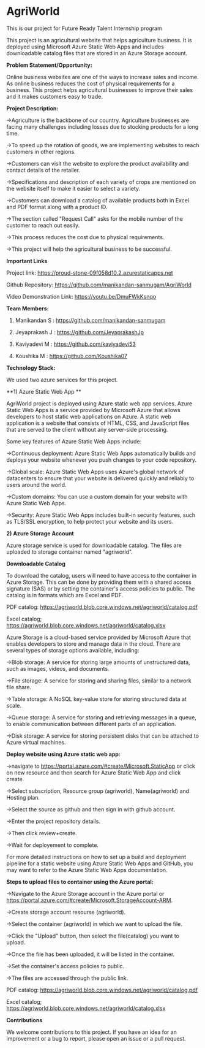 # AgriWorld
This is our project for Future Ready Talent Internship program

This project is an agricultural website that helps agriculture business. It is deployed using Microsoft Azure Static Web Apps and includes downloadable catalog files that are stored in an Azure Storage account.

**Problem Statement/Opportunity:**

Online business websites are one of the ways to increase sales and income. As online business reduces the cost of physical requirements for a business. This project helps agricultural businesses to improve their sales and it makes customers easy to trade.

**Project Description:**

->Agriculture is the backbone of our country. Agriculture businesses are facing many challenges including losses due to stocking  products for a long time. 

->To speed up the rotation of goods, we are implementing websites to reach customers in other regions. 

->Customers can visit the website to explore the product availability and contact details of the retailer. 

->Specifications and description of each variety of crops are mentioned on the website itself to make it easier to select a variety.

->Customers can download a catalog of available products both in Excel and PDF format along with a product ID. 

->The section called "Request Call" asks for the mobile number of the customer to reach out easily. 

->This process reduces the cost due to physical requirements. 

->This project will help the agricultural business to be successful.

**Important Links**

Project link: https://proud-stone-09f058d10.2.azurestaticapps.net

Github Repository: https://github.com/manikandan-sanmugam/AgriWorld

Video Demonstration Link: https://youtu.be/DmuFWkKsnqo


**Team Members:**

1) Manikandan S : https://github.com/manikandan-sanmugam

2) Jeyaprakash J : https://github.com/JeyaprakashJp

3) Kaviyadevi M : https://github.com/kaviyadevi53

4) Koushika M : https://github.com/Koushika07


**Technology Stack:**

We used two azure services for this project.

**1) Azure Static Web App **
     
AgriWorld project is deployed using Azure static web app services. Azure Static Web Apps is a service provided by Microsoft Azure that allows developers to host static web applications on Azure. A static web application is a website that consists of HTML, CSS, and JavaScript files that are served to the client without any server-side processing.

Some key features of Azure Static Web Apps include:

->Continuous deployment: Azure Static Web Apps automatically builds and deploys your website whenever you push changes to your code repository.

->Global scale: Azure Static Web Apps uses Azure's global network of datacenters to ensure that your website is delivered quickly and reliably to users around the world.

->Custom domains: You can use a custom domain for your website with Azure Static Web Apps.

->Security: Azure Static Web Apps includes built-in security features, such as TLS/SSL encryption, to help protect your website and its users.

**2) Azure Storage Account**

Azure storage service is used for downloadable catalog. The files are uploaded to storage container named "agriworld".

**Downloadable Catalog**

To download the catalog, users will need to have access to the container in Azure Storage. This can be done by providing them with a shared access signature (SAS) or by setting the container's access policies to public. The catalog is in formats which are Excel and PDF.


PDF catalog: https://agriworld.blob.core.windows.net/agriworld/catalog.pdf

Excel catalog; https://agriworld.blob.core.windows.net/agriworld/catalog.xlsx


Azure Storage is a cloud-based service provided by Microsoft Azure that enables developers to store and manage data in the cloud. There are several types of storage options available, including:

->Blob storage: A service for storing large amounts of unstructured data, such as images, videos, and documents.

->File storage: A service for storing and sharing files, similar to a network file share.

->Table storage: A NoSQL key-value store for storing structured data at scale.

->Queue storage: A service for storing and retrieving messages in a queue, to enable communication between different parts of an application.

->Disk storage: A service for storing persistent disks that can be attached to Azure virtual machines.

**Deploy website using Azure static web app:**

->navigate to https://portal.azure.com/#create/Microsoft.StaticApp or click on new resource and then search for Azure Static Web App and click create.

->Select subscription, Resource group (agriworld), Name(agriworld) and Hosting plan.

->Select the source as github and then sign in with github account.

->Enter the project repository details.

->Then click review+create.

->Wait for deployement to complete.


For more detailed instructions on how to set up a build and deployment pipeline for a static website using Azure Static Web Apps and GitHub, you may want to refer to the Azure Static Web Apps documentation.


**Steps to upload files to container using the Azure portal:**

->Navigate to the Azure Storage account in the Azure portal or https://portal.azure.com/#create/Microsoft.StorageAccount-ARM.

->Create storage account resourse (agriworld). 

->Select the container (agriworld) in which we want to upload the file.

->Click the "Upload" button, then select the file(catalog) you want to upload.

->Once the file has been uploaded, it will be listed in the container.

->Set the container's access policies to public.

->The files are accessed through the public link.

PDF catalog: https://agriworld.blob.core.windows.net/agriworld/catalog.pdf

Excel catalog; https://agriworld.blob.core.windows.net/agriworld/catalog.xlsx

**Contributions**

We welcome contributions to this project. If you have an idea for an improvement or a bug to report, please open an issue or a pull request.







